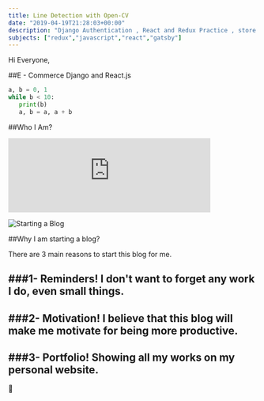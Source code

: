 ```yaml
---
title: Line Detection with Open-CV 
date: "2019-04-19T21:28:03+00:00"
description: "Django Authentication , React and Redux Practice , store , reducer etc ..."
subjects: ["redux","javascript","react","gatsby"]
---
```



Hi Everyone, 

##E - Commerce Django and React.js


 ```python
 a, b = 0, 1
while b < 10:
    print(b)
    a, b = a, a + b
  ```


##Who I Am?

<iframe width="409" height="150" src="https://www.youtube.com/embed/bhj1hEiCWv0" title="YouTube video player" frameborder="0" allow="accelerometer; autoplay; clipboard-write; encrypted-media; gyroscope; picture-in-picture" allowfullscreen></iframe>

![Starting a Blog](./postcover.png)

##Why I am starting a blog?

There are 3 main reasons to start this blog for me. 

###1- Reminders! I don't want to forget any work I do, even small things.
---
 

###2- Motivation! I believe that this blog will make me motivate for being more productive.
---


###3- Portfolio! Showing all my works on my personal website.
---

 💪





